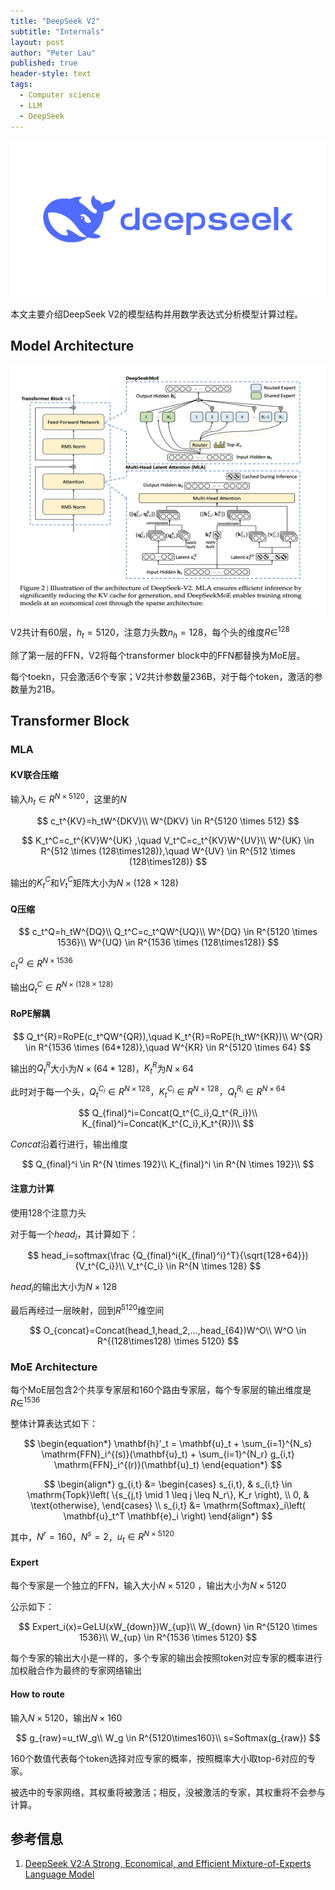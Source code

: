 ```yaml
---
title: "DeepSeek V2"
subtitle: "Internals"
layout: post
author: "Peter Lau"
published: true
header-style: text
tags:
  - Computer science
  - LLM
  - DeepSeek
---
```



<div>
  <img class="shadow" src="/img/deepseek/DeepSeek-Logo.jpg" width="800" height="250" alt="Transformer Architecture">
</div>


本文主要介绍DeepSeek V2的模型结构并用数学表达式分析模型计算过程。

## Model Architecture

<div>
  <img class="shadow" src="/img/deepseek/deepseek_v2_transformer_block.png" width="800" height="400" alt="Transformer Architecture">
</div>

V2共计有60层，$h_t=5120$，注意力头数$n_h=128$，每个头的维度$R\in^{128}$

除了第一层的FFN，V2将每个transformer block中的FFN都替换为MoE层。

每个toekn，只会激活6个专家；V2共计参数量236B，对于每个token，激活的参数量为21B。

## Transformer Block

### MLA

#### KV联合压缩

输入$h_t \in R^{N \times 5120}$，这里的$N$

$$
c_t^{KV}=h_tW^{DKV}\\
W^{DKV} \in R^{5120 \times 512}
$$

$$
K_t^C=c_t^{KV}W^{UK} ,\quad V_t^C=c_t^{KV}W^{UV}\\
W^{UK} \in R^{512 \times (128\times128)},\quad W^{UV} \in R^{512 \times (128\times128)}
$$

输出的$K_t^C$和$V_t^C$矩阵大小为$N \times (128\times128)$

#### Q压缩

$$
c_t^Q=h_tW^{DQ}\\
Q_t^C=c_t^QW^{UQ}\\
W^{DQ} \in R^{5120 \times 1536}\\
W^{UQ} \in R^{1536 \times (128\times128)}
$$

$c_t^Q \in R^{N\times1536}$

输出$Q_t^C \in R^{N \times (128\times128)}$

#### RoPE解耦

$$
Q_t^{R}=RoPE(c_t^QW^{QR}),\quad K_t^{R}=RoPE(h_tW^{KR})\\
W^{QR} \in R^{1536 \times (64*128)},\quad W^{KR} \in R^{5120 \times 64}
$$

输出的$Q_t^{R}$大小为$N \times (64*128)$，$K_t^{R}$为$N\times64$

此时对于每一个头，$Q_t^{C_i} \in R^{N\times128}$，$K_t^{C_i} \in R^{N\times128}$，$Q_t^{R_i} \in R^{N\times64}$

$$
Q_{final}^i=Concat(Q_t^{C_i},Q_t^{R_i})\\
K_{final}^i=Concat(K_t^{C_i},K_t^{R})\\
$$

*Concat*沿着行进行，输出维度

$$
Q_{final}^i \in R^{N \times 192}\\
K_{final}^i \in R^{N \times 192}\\
$$

#### 注意力计算

使用128个注意力头

对于每一个$head_i$，其计算如下：

$$
head_i=softmax(\frac {Q_{final}^i{K_{final}^i}^T}{\sqrt{128+64}}){V_t^{C_i}}\\
V_t^{C_i} \in R^{N \times 128}
$$


$head_i$的输出大小为$N\times 128$


最后再经过一层映射，回到$R^{5120}$维空间

$$
O_{concat}=Concat(head_1,head_2,...,head_{64})W^O\\
W^O \in R^{(128\times128) \times 5120}
$$


### MoE Architecture

每个MoE层包含2个共享专家层和160个路由专家层，每个专家层的输出维度是$R\in^{1536}$

整体计算表达式如下：

$$
\begin{equation*}
\mathbf{h}'_t = \mathbf{u}_t + \sum_{i=1}^{N_s} \mathrm{FFN}_i^{(s)}(\mathbf{u}_t) + \sum_{i=1}^{N_r} g_{i,t} \mathrm{FFN}_i^{(r)}(\mathbf{u}_t)
\end{equation*}
$$

$$
\begin{align*}
g_{i,t} &= \begin{cases}
s_{i,t}, & s_{i,t} \in \mathrm{Topk}\left( \{s_{j,t} \mid 1 \leq j \leq N_r\}, K_r \right), \\
0, & \text{otherwise},
\end{cases} \\
s_{i,t} &= \mathrm{Softmax}_i\left( \mathbf{u}_t^T \mathbf{e}_i \right)
\end{align*}
$$

其中，$N^r=160$，$N^s=2$，$u_t \in R^{N\times5120}$


#### Expert

每个专家是一个独立的FFN，输入大小$N \times 5120$
，输出大小为$N \times 5120$

公示如下：

$$
Expert_i(x)=GeLU(xW_{down})W_{up}\\
W_{down} \in R^{5120 \times 1536}\\
W_{up} \in R^{1536 \times 5120}
$$


每个专家的输出大小是一样的，多个专家的输出会按照token对应专家的概率进行加权融合作为最终的专家网络输出

#### How to route

输入$N\times5120$，输出$N \times 160$

$$
g_{raw}=u_tW_g\\
W_g \in R^{5120\times160}\\
s=Softmax(g_{raw})
$$

160个数值代表每个token选择对应专家的概率，按照概率大小取top-6对应的专家。

被选中的专家网络，其权重将被激活；相反，没被激活的专家，其权重将不会参与计算。

## 参考信息

1. [DeepSeek V2:A Strong, Economical, and Efficient Mixture-of-Experts Language Model](https://arxiv.org/pdf/2405.04434)